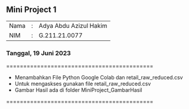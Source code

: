 ## Mini Project 1
<table>
  <tr>
    <td>Nama</td>
    <td>:</td>
    <td>Adya Abdu Azizul Hakim</td>
  </tr>
  <tr>
    <td>NIM</td>
    <td>:</td>
    <td>G.211.21.0077</td>
  </tr>
</table>

### Tanggal, 19 Juni 2023
===========================================
- Menambahkan File Python Google Colab dan retail_raw_reduced.csv
- Untuk mengaskses gunakan file retail_raw_reduced.csv 
- Gambar Hasil ada di folder MiniProject_GambarHasil

===========================================

